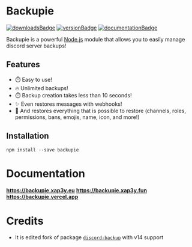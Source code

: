 # Backupie

[![downloadsBadge](https://img.shields.io/npm/dt/backupie?style=for-the-badge)](https://npmjs.com/backupie)
[![versionBadge](https://img.shields.io/npm/v/backupie?style=for-the-badge)](https://npmjs.com/backupie)
[![documentationBadge](https://img.shields.io/badge/Documentation-Click%20here-blue?style=for-the-badge)](https://backupie.js.org)

Backupie is a powerful [Node.js](https://nodejs.org) module that allows you to easily manage discord server backups!

## Features

-   ⏱️ Easy to use!
-   🔥 Unlimited backups!
-   ⏱️ Backup creation takes less than 10 seconds!
-   ✨ Even restores messages with webhooks!
-   🚀 And restores everything that is possible to restore (channels, roles, permissions, bans, emojis, name, icon, and more!)

## Installation

```cli
npm install --save backupie
```

# Documentation
**https://backupie.xap3y.eu** **https://backupie.xap3y.fun** **https://backupie.vercel.app**

# Credits

- It is edited fork of package [`discord-backup`](https://github.com/Androz2091/discord-backup) with v14 support

